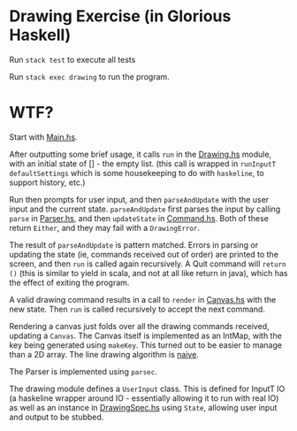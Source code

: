 # Drawing Exercise (in Glorious Haskell)

Run `stack test` to execute all tests

Run `stack exec drawing` to run the program.

# WTF?

Start with [Main.hs](main/Main.hs). 

After outputting some brief usage, it calls `run` in the [Drawing.hs](app/Drawing.hs) module, with an initial state of [] - the empty list.
(this call is wrapped in `runInputT defaultSettings` which is some housekeeping to do with `haskeline`, to support history, etc.)

Run then prompts for user input, and then `parseAndUpdate` with the user input and the current state. `parseAndUpdate` first parses the input by calling `parse` in [Parser.hs](app/Parser.hs), and then `updateState` in [Command.hs](app/Commands.hs). Both of these return `Either`, and they may fail with a `DrawingError`.

The result of `parseAndUpdate` is pattern matched. Errors in parsing or updating the state (ie, commands received out of order) are printed to the screen, and then `run` is called again recursively. A Quit command will `return ()` (this is similar to yield in scala, and not at all like return in java), which has the effect of exiting the program. 

A valid drawing command results in a call to `render` in [Canvas.hs](app/Canvas.hs) with the new state. Then `run` is called recursively to accept the next command. 
  
Rendering a canvas just folds over all the drawing commands received, updating a `Canvas`. The Canvas itself is implemented as an IntMap, with the key being generated using `makeKey`. This turned out to be easier to manage than a 2D array. The line drawing algorithm is [naive](https://en.wikipedia.org/wiki/Line_drawing_algorithm).

The Parser is implemented using `parsec`.

The drawing module defines a `UserInput` class. This is defined for InputT IO (a haskeline wrapper around IO - essentially allowing it to run with real IO) as well as an instance in [DrawingSpec.hs](test/DrawingSpec.hs) using `State`, allowing user input and output to be stubbed.
